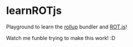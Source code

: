# learnROTjs

Playground to learn the [rollup](https://rollupjs.org) bundler and [ROT.js](https://ondras.github.io/rot.js)!

Watch me funble trying to make this work! :D
